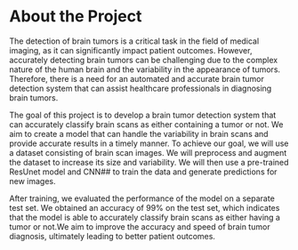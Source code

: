 # About the Project


The detection of brain tumors is a critical task in the field of medical imaging, as it can significantly impact patient outcomes. However, accurately detecting brain tumors can be challenging due to the complex nature of the human brain and the variability in the appearance of tumors. Therefore, there is a need for an automated and accurate brain tumor detection system that can assist healthcare professionals in diagnosing brain tumors.

The goal of this project is to develop a brain tumor detection system that can accurately classify brain scans as either containing a tumor or not. We aim to create a model that can handle the variability in brain scans and provide accurate results in a timely manner. To achieve our goal, we will use a dataset consisting of brain scan images. We will preprocess and augment the dataset to increase its size and variability. We will then use a pre-trained ResUnet model and CNN## to train the data and generate predictions for new images.

After training, we evaluated the performance of the model on a separate test set. We obtained an accuracy of 99% on the test set, which indicates that the model is able to accurately classify brain scans as either having a tumor or not.We aim to improve the accuracy and speed of brain tumor diagnosis, ultimately leading to better patient outcomes.
